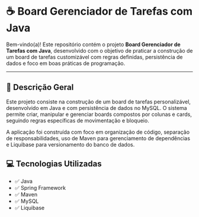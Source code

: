 # ☕ Board Gerenciador de Tarefas com Java

Bem-vindo(a)! Este repositório contém o projeto **Board Gerenciador de Tarefas com Java**, desenvolvido com o objetivo de praticar a construção de um board de tarefas customizável com regras definidas, persistência de dados e foco em boas práticas de programação.

---

## 📝 Descrição Geral

Este projeto consiste na construção de um board de tarefas personalizável, desenvolvido em Java e com persistência de dados no MySQL. O sistema permite criar, manipular e gerenciar boards compostos por colunas e cards, seguindo regras específicas de movimentação e bloqueio.

A aplicação foi construída com foco em organização de código, separação de responsabilidades, uso de Maven para gerenciamento de dependências e Liquibase para versionamento do banco de dados.

## 💻 Tecnologias Utilizadas

- ✅ Java  
- ✅ Spring Framework  
- ✅ Maven  
- ✅ MySQL  
- ✅ Liquibase  
